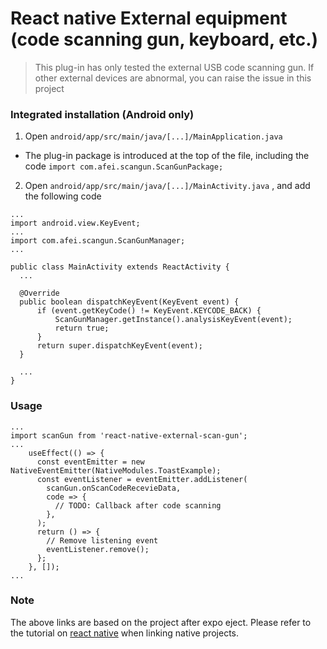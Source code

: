 # React native External equipment (code scanning gun, keyboard, etc.)

> This plug-in has only tested the external USB code scanning gun. If other external devices are abnormal, you can raise the issue in this project

### Integrated installation (Android only)

  1. Open `android/app/src/main/java/[...]/MainApplication.java` 
  - The plug-in package is introduced at the top of the file, including the code `import com.afei.scangun.ScanGunPackage;`
  2. Open `android/app/src/main/java/[...]/MainActivity.java` , and add the following code
  ```
  ...
  import android.view.KeyEvent;
  ...
  import com.afei.scangun.ScanGunManager;
  ...

  public class MainActivity extends ReactActivity {
    ...

    @Override
    public boolean dispatchKeyEvent(KeyEvent event) {
        if (event.getKeyCode() != KeyEvent.KEYCODE_BACK) {
            ScanGunManager.getInstance().analysisKeyEvent(event);
            return true;
        }
        return super.dispatchKeyEvent(event);
    }

    ...
  }
  ```

### Usage

```
...
import scanGun from 'react-native-external-scan-gun';
...
    useEffect(() => {
      const eventEmitter = new NativeEventEmitter(NativeModules.ToastExample);
      const eventListener = eventEmitter.addListener(
        scanGun.onScanCodeRecevieData,
        code => {
          // TODO: Callback after code scanning
        },
      );
      return () => {
        // Remove listening event
        eventListener.remove();
      };
    }, []);
...
```

### Note
The above links are based on the project after expo eject. Please refer to the tutorial on [react native](https://reactnative.dev/blog/2019/07/03/version-60#native-modules-are-now-autolinked) when linking native projects.
